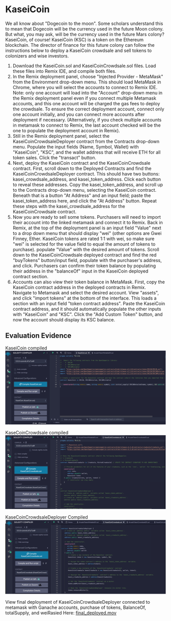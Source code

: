 # KaseiCoin

We all know about "Dogecoin to the moon". Some scholars understand this to mean that Dogecoin will be the currency used in the future Moon colony. But what, you may ask, will be the currency used in the future Mars colony? KaseiCoin, of course! KaseiCoin (KSC) is a token on the Ethereum blockchain. The director of finance for this future colony can follow the instructions below to deploy a KaseiCoin crowdsale and sell tokens to colonizers and wise investors. 

1. Download the KaseiCoin.sol and KaseiCoinCrowdsale.sol files. Load these files into Remix IDE, and compile both files. 
2. In the Remix deployment panel, choose "Injected Provider - MetaMask" from the Environment drop-down menu. This should load MetaMask in Chrome, where you will select the accounts to connect to Remix IDE. Note: only one account will load into the "Account" drop-down menu in the Remix deployment panel even if you connect multiple Metamask accounts, and this one account will be charged the gas fees to deploy the crowdsale. To ensure the correct deployment account, connect only one account initially, and you can connect more accounts after deployment if necessary. (Alternatively, if you check multiple accounts in metamask to connect to Remix, the last account checked will be the one to populate the deployment account in Remix).
3. Still in the Remix deployment panel, select the KaseiCoinCrowdsaleDeployer contract from the Contracts drop-down menu. Populate the input fields (Name, Symbol, Wallet) with "KaseiCoin", "KSC", and the wallet address that will receive ETH for all token sales. Click the "transact" button. 
4. Next, deploy the KaseiCoin contract and the KaseiCoinCrowdsale contract. First, scroll down to the Deployed Contracts and find the KaseiCoinCrowdsaleDeployer contract. This should have two buttons: kasei_crowdsale_address, and kasei_token_address. Click each button to reveal these addresses. Copy the kasei_token_address, and scroll up to the Contracts drop-down menu, selecting the KaseiCoin contract. Beneath that is a button "At Address" and an input field; paste the kasei_token_address here, and click the "At Address" button. Repeat these steps with the kasei_crowdsale_address for the KaseiCoinCrowdsale contract.
5. Now you are ready to sell some tokens. Purchasers will need to import their account into the linked metamask and connect it to Remix. Back in Remix, at the top of the deployment panel is an input field "Value" next to a drop down menu that should display "wei" (other options are Gwei Finney, Ether. KaseiCoin tokens are rated 1:1 with wei, so make sure "wei" is selected for the value field to equal the amount of tokens to purchase). populate "Value" with the desired amount of tokens. Scroll down to the KaseiCoinCrowdsale deployed contract and find the red "buyTokens" button/input field, populate with the purchaser's address, and click. Purchasers can confirm their token balance by populating their address in the "balanceOf" input in the KaseiCoin deployed contract section. 
6. Accounts can also view their token balance in MetaMask. First, copy the KaseiCoin contract address in the deployed contracts in Remix. Navigate to Metamask and select the desired account. View "assets", and click "import tokens" at the bottom of the interface. This loads a section with an input field "token contract address". Paste the KaseiCoin contract address, and it should automatically populate the other inputs with "KaseiCoin" and "KSC". Click the "Add Custom Token" button, and now the account should display its KSC balance.

## Evaluation Evidence

KaseiCoin compiled
![KaseiCoin compiled](KaseiCoin_compiled.png)

KaseCoinCrowdsale compiled
![KaseiCoinCrowsale compiled](KaseiCoinCrowdsale_compiled.png)

KaseCoinCrowdsaleDeployer Compiled
![KaseiCoinCrowsaleDeployer compiled](KaseiCoinCrowdsaleDeployer_compiled.png)

View final deployment of KaseiCoinCrowdsaleDeployer connected to metamask with Ganache accounts, purchase of tokens, BalanceOf, totalSupply, and weiRasied Here: [final_deployed.mov](./final_deployed.mov)
